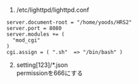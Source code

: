 1. /etc/lighttpd/lighttpd.conf  

~~~
server.document-root = "/home/yoods/HRS2"
server.port = 8080
server.modules += (
  "mod_cgi"
)
cgi.assign = ( ".sh"  => "/bin/bash" )
~~~

2. setting[123]/*.json  
permissionを666にする


